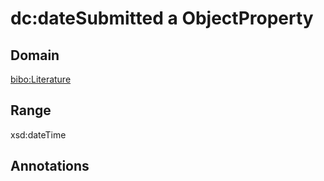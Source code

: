 # dc:dateSubmitted a ObjectProperty

## Domain

[bibo:Literature](/ontology/bibo/Literature)

## Range

xsd:dateTime

## Annotations


